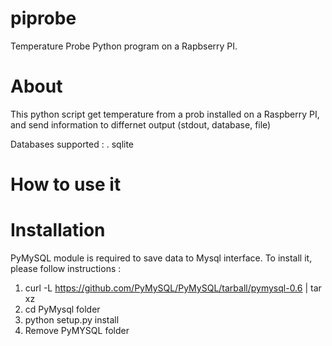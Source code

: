 piprobe
=======

Temperature Probe Python program on a Rapbserry PI.


# About
This python script get temperature from a prob installed on a Raspberry PI, and send information to differnet output (stdout, database, file)

Databases supported :
 . sqlite

# How to use it


# Installation

PyMySQL module is required to save data to Mysql interface.
To install it, please follow instructions :
 1. curl -L https://github.com/PyMySQL/PyMySQL/tarball/pymysql-0.6 | tar xz
 2. cd PyMysql folder
 3. python setup.py install
 4. Remove PyMYSQL folder




